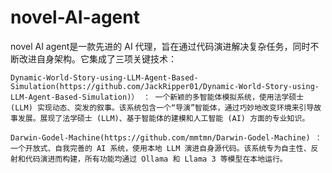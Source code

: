# novel-AI-agent
novel AI agent是一款先进的 AI 代理，旨在通过代码演进解决复杂任务，同时不断改进自身架构。它集成了三项关键技术：

    Dynamic-World-Story-using-LLM-Agent-Based-Simulation(https://github.com/JackRipper01/Dynamic-World-Story-using-LLM-Agent-Based-Simulation)） ： 一个新颖的多智能体模拟系统，使用法学硕士 (LLM) 实现动态、突发的叙事。该系统包含一个“导演”智能体，通过巧妙地改变环境来引导故事发展。展现了法学硕士 (LLM)、基于智能体的建模和人工智能 (AI) 方面的专业知识。

    Darwin-Godel-Machine(https://github.com/mmtmn/Darwin-Godel-Machine) ：一个开放式、自我完善的 AI 系统，使用本地 LLM 演进自身源代码。该系统专为自主性、反射和代码演进而构建，所有功能均通过 Ollama 和 Llama 3 等模型在本地运行。 
